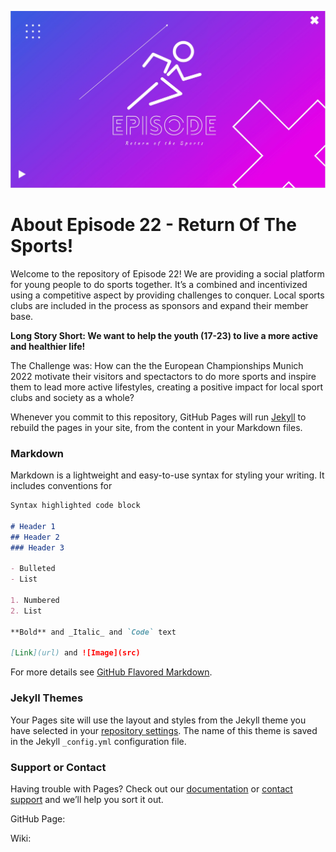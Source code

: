 ![GitHub Logo](https://github.com/gxc-int-innovation-challenge21/gxc-team-22/blob/d2e918c0aa8082e751387a61b2cbca71a0f26688/Episode22_Team%20Logo.jpeg)

# About Episode 22 - Return Of The Sports! 

Welcome to the repository of Episode 22! We are providing a social platform for young people to do sports together. It’s a combined and incentivized using a competitive aspect by providing challenges to conquer. Local sports clubs are included in the process as sponsors and expand their member base.

**Long Story Short: We want to help the youth (17-23) to live a more active and healthier life!**  

The Challenge was: How can the the European Championships Munich 2022 motivate their visitors and spectactors to do more sports and inspire them to lead more active lifestyles, creating a positive impact for local sport clubs and society as a whole?







Whenever you commit to this repository, GitHub Pages will run [Jekyll](https://jekyllrb.com/) to rebuild the pages in your site, from the content in your Markdown files.

### Markdown

Markdown is a lightweight and easy-to-use syntax for styling your writing. It includes conventions for

```markdown
Syntax highlighted code block

# Header 1
## Header 2
### Header 3

- Bulleted
- List

1. Numbered
2. List

**Bold** and _Italic_ and `Code` text

[Link](url) and ![Image](src)
```

For more details see [GitHub Flavored Markdown](https://guides.github.com/features/mastering-markdown/).

### Jekyll Themes

Your Pages site will use the layout and styles from the Jekyll theme you have selected in your [repository settings](https://github.com/gxc-int-innovation-challenge21/gxc-team-22/settings/pages). The name of this theme is saved in the Jekyll `_config.yml` configuration file.

### Support or Contact

Having trouble with Pages? Check out our [documentation](https://docs.github.com/categories/github-pages-basics/) or [contact support](https://support.github.com/contact) and we’ll help you sort it out.

GitHub Page: 

Wiki: 
